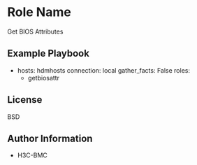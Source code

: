 Role Name
=========
Get BIOS Attributes

Example Playbook
----------------
- hosts: hdmhosts
  connection: local
  gather_facts: False
  roles:
    - getbiosattr

License
-------

BSD

Author Information
------------------

- H3C-BMC

